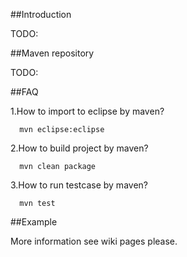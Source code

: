 ##Introduction

TODO: 

##Maven repository

TODO: 

##FAQ

1.How to import to eclipse by maven?

      mvn eclipse:eclipse
      
2.How to build project by maven?

      mvn clean package
      
3.How to run testcase by maven?

      mvn test

##Example

More information see wiki pages please.
